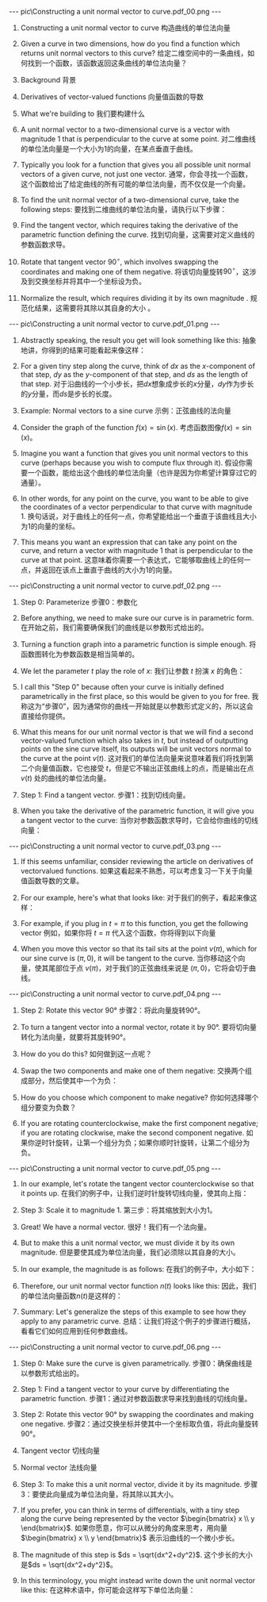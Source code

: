 
--- pic\Constructing a unit normal vector to curve.pdf_00.png ---

1. Constructing a unit normal vector to curve
   构造曲线的单位法向量

2. Given a curve in two dimensions, how do you find a function which returns unit normal vectors to this curve?
   给定二维空间中的一条曲线，如何找到一个函数，该函数返回这条曲线的单位法向量？

3. Background
   背景

4. Derivatives of vector-valued functions
   向量值函数的导数

5. What we're building to
   我们要构建什么

6. A unit normal vector to a two-dimensional curve is a vector with magnitude 1 that is perpendicular to the curve at some point.
   对二维曲线的单位法向量是一个大小为1的向量，在某点垂直于曲线。

7. Typically you look for a function that gives you all possible unit normal vectors of a given curve, not just one vector.
   通常，你会寻找一个函数，这个函数给出了给定曲线的所有可能的单位法向量，而不仅仅是一个向量。

8. To find the unit normal vector of a two-dimensional curve, take the following steps:
   要找到二维曲线的单位法向量，请执行以下步骤：

9. Find the tangent vector, which requires taking the derivative of the parametric function defining the curve.
   找到切向量，这需要对定义曲线的参数函数求导。

10. Rotate that tangent vector $90^\circ$, which involves swapping the coordinates and making one of them negative.
    将该切向量旋转$90^\circ$，这涉及到交换坐标并将其中一个坐标设为负。

11. Normalize the result, which requires dividing it by its own magnitude .
    规范化结果，这需要将其除以其自身的大小 。

--- pic\Constructing a unit normal vector to curve.pdf_01.png ---

1. Abstractly speaking, the result you get will look something like this:
   抽象地讲，你得到的结果可能看起来像这样：

2. For a given tiny step along the curve, think of $dx$ as the $x$-component of that step, $dy$ as the $y$-component of that step, and $ds$ as the length of that step.
   对于沿曲线的一个小步长，把$dx$想象成步长的$x$分量，$dy$作为步长的$y$分量，而$ds$是步长的长度。

3. Example: Normal vectors to a sine curve
   示例：正弦曲线的法向量

4. Consider the graph of the function $f(x) = \sin(x)$.
   考虑函数图像$f(x) = \sin(x)$。

5. Imagine you want a function that gives you unit normal vectors to this curve (perhaps because you wish to compute flux through it).
   假设你需要一个函数，能给出这个曲线的单位法向量（也许是因为你希望计算穿过它的通量）。

6. In other words, for any point on the curve, you want to be able to give the coordinates of a vector perpendicular to that curve with magnitude $1$.
   换句话说，对于曲线上的任何一点，你希望能给出一个垂直于该曲线且大小为$1$的向量的坐标。

7. This means you want an expression that can take any point on the curve, and return a vector with magnitude $1$ that is perpendicular to the curve at that point.
   这意味着你需要一个表达式，它能够取曲线上的任何一点，并返回在该点上垂直于曲线的大小为$1$的向量。


--- pic\Constructing a unit normal vector to curve.pdf_02.png ---

1. Step 0: Parameterize
   步骤0：参数化

2. Before anything, we need to make sure our curve is in parametric form.
   在开始之前，我们需要确保我们的曲线是以参数形式给出的。

3. Turning a function graph into a parametric function is simple enough. 
   将函数图转化为参数函数是相当简单的。

4. We let the parameter $t$ play the role of $x$:
   我们让参数 $t$ 扮演 $x$ 的角色：

5. I call this "Step 0" because often your curve is initially defined parametrically in the first place, so this would be given to you for free. 
   我称这为“步骤0”，因为通常你的曲线一开始就是以参数形式定义的，所以这会直接给你提供。

6. What this means for our unit normal vector is that we will find a second vector-valued function which also takes in $t$, but instead of outputting points on the sine curve itself, its outputs will be unit vectors normal to the curve at the point $v(t)$.
   这对我们的单位法向量来说意味着我们将找到第二个向量值函数，它也接受 $t$，但是它不输出正弦曲线上的点，而是输出在点 $v(t)$ 处的曲线的单位法向量。

1. Step 1: Find a tangent vector.
步骤1：找到切线向量。

2. When you take the derivative of the parametric function, it will give you a tangent vector to the curve:
当你对参数函数求导时，它会给你曲线的切线向量：

--- pic\Constructing a unit normal vector to curve.pdf_03.png ---

1. If this seems unfamiliar, consider reviewing the article on derivatives of vectorvalued functions.
   如果这看起来不熟悉，可以考虑复习一下关于向量值函数导数的文章。

2. For our example, here's what that looks like:
   对于我们的例子，看起来像这样：

3. For example, if you plug in $t = \pi$ to this function, you get the following vector
   例如，如果你将 $t = \pi$ 代入这个函数，你将得到以下向量


4. When you move this vector so that its tail sits at the point $v(\pi)$, which for our sine curve is $(\pi, 0)$, it will be tangent to the curve.
   当你移动这个向量，使其尾部位于点 $v(\pi)$，对于我们的正弦曲线来说是 $(\pi, 0)$，它将会切于曲线。

--- pic\Constructing a unit normal vector to curve.pdf_04.png ---

1. Step 2: Rotate this vector 90°
   步骤2：将此向量旋转90°。



2. To turn a tangent vector into a normal vector, rotate it by 90°.
   要将切向量转化为法向量，就要将其旋转90°。

3. How do you do this?
   如何做到这一点呢？

4. Swap the two components and make one of them negative:
   交换两个组成部分，然后使其中一个为负：

5. How do you choose which component to make negative?
   你如何选择哪个组分要变为负数？

6. If you are rotating counterclockwise, make the first component negative; if you are rotating clockwise, make the second component negative.
   如果你逆时针旋转，让第一个组分为负；如果你顺时针旋转，让第二个组分为负。

--- pic\Constructing a unit normal vector to curve.pdf_05.png ---

1. In our example, let's rotate the tangent vector counterclockwise so that it points up.
   在我们的例子中，让我们逆时针旋转切线向量，使其向上指：

2. Step 3: Scale it to magnitude 1.
   第三步：将其缩放到大小为1。

1. Great! We have a normal vector. 
   很好！我们有一个法向量。

2. But to make this a unit normal vector, we must divide it by its own magnitude.
   但是要使其成为单位法向量，我们必须除以其自身的大小。

4. In our example, the magnitude is as follows:
   在我们的例子中，大小如下：

5. Therefore, our unit normal vector function  $n(t)$ looks like this:
   因此，我们的单位法向量函数$n(t)$是这样的：

6. Summary: Let's generalize the steps of this example to see how they apply to any parametric curve.
   总结：让我们将这个例子的步骤进行概括，看看它们如何应用到任何参数曲线。

--- pic\Constructing a unit normal vector to curve.pdf_06.png ---

1. Step 0: Make sure the curve is given parametrically.
   步骤0：确保曲线是以参数形式给出的。

2. Step 1: Find a tangent vector to your curve by differentiating the parametric function.
   步骤1：通过对参数函数求导来找到曲线的切线向量。

1. Step 2: Rotate this vector 90° by swapping the coordinates and making one negative.
   步骤2：通过交换坐标并使其中一个坐标取负值，将此向量旋转90°。

2. Tangent vector 
   切线向量

1. Normal vector
法线向量

4. Step 3: To make this a unit normal vector, divide it by its magnitude.
   步骤3：要使此向量成为单位法向量，将其除以其大小。

5. If you prefer, you can think in terms of differentials, with a tiny step along the curve being represented by the vector $\begin{bmatrix} x \\ y \end{bmatrix}$.
   如果你愿意，你可以从微分的角度来思考，用向量 $\begin{bmatrix} x \\ y \end{bmatrix}$ 表示沿曲线的一个微小步长。

6. The magnitude of this step is $ds = \sqrt{dx^2+dy^2}$.
   这个步长的大小是$ds = \sqrt{dx^2+dy^2}$。

1. In this terminology, you might instead write down the unit normal vector like this:
在这种术语中，你可能会这样写下单位法向量：
